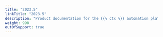 ```yaml
---
title: "2023.5"
linkTitle: "2023.5"
description: "Product documentation for the {{% ctx %}} automation platform, including guides, tutorials and reference documentation."
weight: 998
outOfSupport: true
---
```

